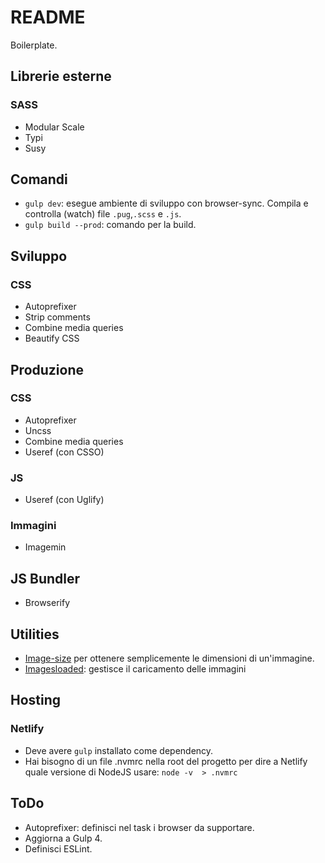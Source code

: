 # README

Boilerplate.

## Librerie esterne
### SASS
* Modular Scale
* Typi
* Susy

## Comandi
* `gulp dev`: esegue ambiente di sviluppo con browser-sync. Compila e controlla (watch) file `.pug`,`.scss` e `.js`.
* `gulp build --prod`: comando per la build.

## Sviluppo
### CSS
* Autoprefixer
* Strip comments
* Combine media queries
* Beautify CSS

## Produzione
### CSS
* Autoprefixer
* Uncss
* Combine media queries
* Useref (con CSSO)

### JS
* Useref (con Uglify)

### Immagini
* Imagemin

## JS Bundler
* Browserify

## Utilities
* [Image-size](https://github.com/image-size/image-size) per ottenere semplicemente le dimensioni di un'immagine.
* [Imagesloaded](http://imagesloaded.desandro.com/): gestisce il caricamento delle immagini

## Hosting
### Netlify
* Deve avere `gulp` installato come dependency.
* Hai bisogno di un file .nvmrc nella root del progetto per dire a Netlify quale versione di NodeJS usare: `node -v  > .nvmrc`

## ToDo
* Autoprefixer: definisci nel task i browser da supportare.
* Aggiorna a Gulp 4.
* Definisci ESLint.
